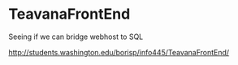 # TeavanaFrontEnd
Seeing if we can bridge webhost to SQL


http://students.washington.edu/borisp/info445/TeavanaFrontEnd/